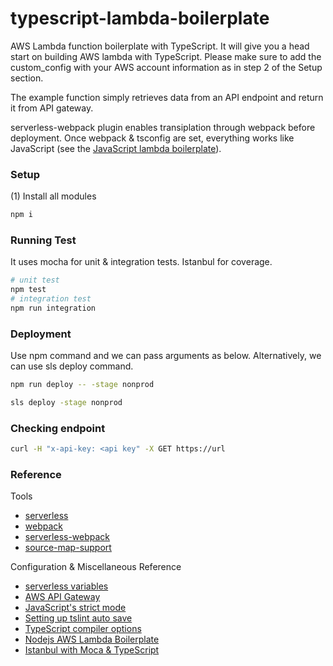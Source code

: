 # typescript-lambda-boilerplate

AWS Lambda function boilerplate with TypeScript. It will give you a head start on building AWS lambda with TypeScript. Please make sure to add the custom_config with your AWS account information as in step 2 of the Setup section.

The example function simply retrieves data from an API endpoint and return it from API gateway.

serverless-webpack plugin enables transiplation through webpack before deployment. Once webpack & tsconfig are set, everything works like JavaScript (see the [JavaScript lambda boilerplate](https://github.com/mydatahack/nodejs-lambda-serverless-boilerplate)).

### Setup

(1) Install all modules
```bash
npm i
```

### Running Test

It uses mocha for unit & integration tests. Istanbul for coverage.

```bash
# unit test
npm test
# integration test
npm run integration
```

### Deployment

Use npm command and we can pass arguments as below. Alternatively, we can use sls deploy command.

```bash
npm run deploy -- -stage nonprod

sls deploy -stage nonprod
```

### Checking endpoint

```bash
curl -H "x-api-key: <api key" -X GET https://url
```

### Reference

Tools

- [serverless](https://serverless.com/)
- [webpack](https://webpack.js.org/)
- [serverless-webpack](https://github.com/serverless-heaven/serverless-webpack)
- [source-map-support](https://www.npmjs.com/package/source-map-support)

Configuration & Miscellaneous Reference

- [serverless variables](https://serverless.com/framework/docs/providers/aws/guide/variables/)
- [AWS API Gateway](https://docs.aws.amazon.com/apigateway/latest/developerguide/apigateway-rest-api.html)
- [JavaScript's strict mode](https://developer.mozilla.org/en-US/docs/Web/JavaScript/Reference/Strict_mode)
- [Setting up tslint auto save](https://www.mydatahack.com/how-to-auto-fix-lint-on-save-with-vs-code-tslint-extension/)
- [TypeScript compiler options](http://www.typescriptlang.org/docs/handbook/compiler-options.html)
- [Nodejs AWS Lambda Boilerplate](https://github.com/mydatahack/nodejs-lambda-serverless-boilerplate)
- [Istanbul with Moca & TypeScript](https://istanbul.js.org/docs/tutorials/typescript/)